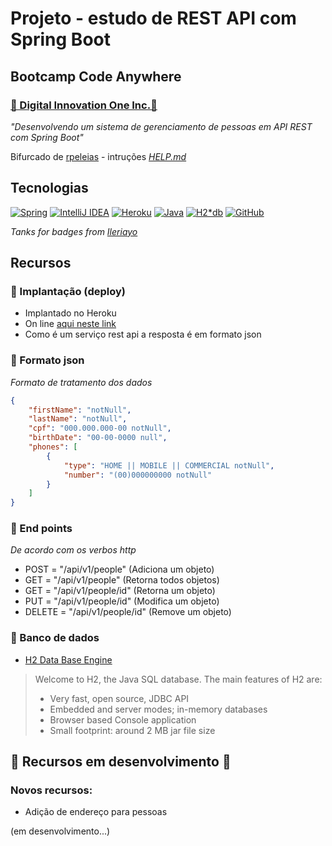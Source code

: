 # Projeto - estudo de REST API com Spring Boot

## Bootcamp Code Anywhere

### [🔗 Digital Innovation One Inc.🚀](https://web.digitalinnovation.one)

*"Desenvolvendo um sistema de gerenciamento de pessoas em API REST com Spring Boot"*

Bifurcado de [rpeleias](https://github.com/rpeleias/personapi_digital_innovation_one) - intruções *[HELP.md](https://github.com/NeiTDutra/dio-restApi-managePeople/blob/main/HELP.md)*

## Tecnologias

[![Spring](https://img.shields.io/badge/spring-%236DB33F.svg?&style=for-the-badge&logo=spring&logoColor=white)](https://spring.io/projects/spring-boot)
[![IntelliJ IDEA](https://img.shields.io/badge/IntelliJIDEA-000000.svg?&style=for-the-badge&logo=intellij-idea&logoColor=white)](https://www.jetbrains.com/pt-br/idea/)
[![Heroku](https://img.shields.io/badge/heroku-%23430098.svg?&style=for-the-badge&logo=heroku&logoColor=white)](https://www.heroku.com)
[![Java](https://img.shields.io/badge/java-%23ED8B00.svg?&style=for-the-badge&logo=java&logoColor=white)](https://www.java.com/pt-BR/)
[![H2*db](https://img.shields.io/badge/H2-H2%20DATA%20BASE%20ENGINE-blue?style=for-the-badge)](https://www.h2database.com/html/main.html)
[![GitHub](https://img.shields.io/badge/github-%23121011.svg?&style=for-the-badge&logo=github&logoColor=white)](https://github.com/)


*Tanks for badges from [Ileriayo](https://github.com/Ileriayo/markdown-badges)*

## Recursos

### 📌 Implantação (deploy)

- Implantado no Heroku
- On line [aqui neste link](https://manage-people-api.herokuapp.com/api/v1/people)
- Como é um serviço rest api a resposta é em formato json

### 📌 Formato json

*Formato de tratamento dos dados*

```json
{
    "firstName": "notNull",
    "lastName": "notNull",
    "cpf": "000.000.000-00 notNull",
    "birthDate": "00-00-0000 null",
    "phones": [
        {
            "type": "HOME || MOBILE || COMMERCIAL notNull",
            "number": "(00)000000000 notNull"
        }
    ]
}
```

### 📌 End points

*De acordo com os verbos http*

- POST = "/api/v1/people" (Adiciona um objeto)
- GET = "/api/v1/people" (Retorna todos objetos)
- GET = "/api/v1/people/id" (Retorna um objeto)
- PUT = "/api/v1/people/id" (Modifica um objeto)
- DELETE = "/api/v1/people/id" (Remove um objeto)

### 📌 Banco de  dados

- [H2 Data Base Engine](https://www.h2database.com/html/main.html)

>
>Welcome to H2, the Java SQL database. The main features of H2 are:
>
>- Very fast, open source, JDBC API
>- Embedded and server modes; in-memory databases
>- Browser based Console application
>- Small footprint: around 2 MB jar file size
>

## 🚧 Recursos em desenvolvimento 🚧

### Novos recursos:

- Adição de endereço para pessoas 

(em desenvolvimento...)
